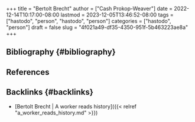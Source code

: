 +++
title = "Bertolt Brecht"
author = ["Cash Prokop-Weaver"]
date = 2022-12-14T10:17:00-08:00
lastmod = 2023-12-05T13:46:52-08:00
tags = ["hastodo", "person", "hastodo", "person"]
categories = ["hastodo", "person"]
draft = false
slug = "4f021a49-df35-4350-951f-5b463223ae8a"
+++

## Bibliography {#bibliography}

## References

<style>.csl-entry{text-indent: -1.5em; margin-left: 1.5em;}</style><div class="csl-bib-body">
</div>


## Backlinks {#backlinks}

-   [Bertolt Brecht | A worker reads history]({{< relref "a_worker_reads_history.md" >}})
